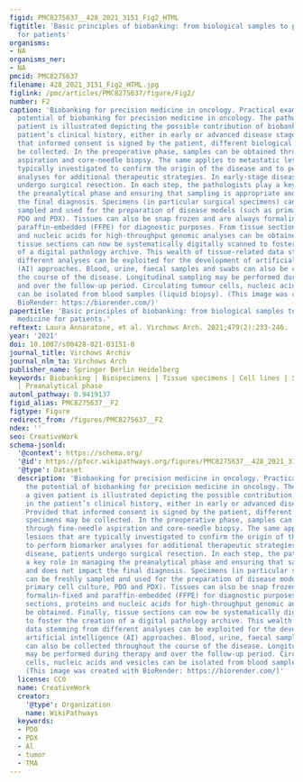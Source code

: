 ```yaml
---
figid: PMC8275637__428_2021_3151_Fig2_HTML
figtitle: 'Basic principles of biobanking: from biological samples to precision medicine
  for patients'
organisms:
- NA
organisms_ner:
- NA
pmcid: PMC8275637
filename: 428_2021_3151_Fig2_HTML.jpg
figlink: /pmc/articles/PMC8275637/figure/Fig2/
number: F2
caption: 'Biobanking for precision medicine in oncology. Practical example of the
  potential of biobanking for precision medicine in oncology. The pathway of a given
  patient is illustrated depicting the possible contribution of biobanking in the
  patient’s clinical history, either in early or advanced disease stage. Provided
  that informed consent is signed by the patient, different biological specimens may
  be collected. In the preoperative phase, samples can be obtained through fine-needle
  aspiration and core-needle biopsy. The same applies to metastatic lesions that are
  typically investigated to confirm the origin of the disease and to perform biomarker
  analyses for additional therapeutic strategies. In early-stage disease, patients
  undergo surgical resection. In each step, the pathologists play a key role in managing
  the preanalytical phase and ensuring that sampling is appropriate and does not impact
  the final diagnosis. Specimens (in particular surgical specimens) can be freshly
  sampled and used for the preparation of disease models (such as primary cell culture,
  PDO and PDX). Tissues can also be snap frozen and are always formalin-fixed and
  paraffin-embedded (FFPE) for diagnostic purposes. From tissue sections, proteins
  and nucleic acids for high-throughput genomic analyses can be obtained. Finally,
  tissue sections can now be systematically digitally scanned to foster the creation
  of a digital pathology archive. This wealth of tissue-related data stemming from
  different analyses can be exploited for the development of artificial intelligence
  (AI) approaches. Blood, urine, faecal samples and swabs can also be collected throughout
  the course of the disease. Longitudinal sampling may be performed during therapy
  and over the follow-up period. Circulating tumour cells, nucleic acids and vesicles
  can be isolated from blood samples (liquid biopsy). (This image was created with
  BioRender: https://biorender.com/)'
papertitle: 'Basic principles of biobanking: from biological samples to precision
  medicine for patients.'
reftext: Laura Annaratone, et al. Virchows Arch. 2021;479(2):233-246.
year: '2021'
doi: 10.1007/s00428-021-03151-0
journal_title: Virchows Archiv
journal_nlm_ta: Virchows Arch
publisher_name: Springer Berlin Heidelberg
keywords: Biobanking | Biospecimens | Tissue specimens | Cell lines | Standardization
  | Preanalytical phase
automl_pathway: 0.9419137
figid_alias: PMC8275637__F2
figtype: Figure
redirect_from: /figures/PMC8275637__F2
ndex: ''
seo: CreativeWork
schema-jsonld:
  '@context': https://schema.org/
  '@id': https://pfocr.wikipathways.org/figures/PMC8275637__428_2021_3151_Fig2_HTML.html
  '@type': Dataset
  description: 'Biobanking for precision medicine in oncology. Practical example of
    the potential of biobanking for precision medicine in oncology. The pathway of
    a given patient is illustrated depicting the possible contribution of biobanking
    in the patient’s clinical history, either in early or advanced disease stage.
    Provided that informed consent is signed by the patient, different biological
    specimens may be collected. In the preoperative phase, samples can be obtained
    through fine-needle aspiration and core-needle biopsy. The same applies to metastatic
    lesions that are typically investigated to confirm the origin of the disease and
    to perform biomarker analyses for additional therapeutic strategies. In early-stage
    disease, patients undergo surgical resection. In each step, the pathologists play
    a key role in managing the preanalytical phase and ensuring that sampling is appropriate
    and does not impact the final diagnosis. Specimens (in particular surgical specimens)
    can be freshly sampled and used for the preparation of disease models (such as
    primary cell culture, PDO and PDX). Tissues can also be snap frozen and are always
    formalin-fixed and paraffin-embedded (FFPE) for diagnostic purposes. From tissue
    sections, proteins and nucleic acids for high-throughput genomic analyses can
    be obtained. Finally, tissue sections can now be systematically digitally scanned
    to foster the creation of a digital pathology archive. This wealth of tissue-related
    data stemming from different analyses can be exploited for the development of
    artificial intelligence (AI) approaches. Blood, urine, faecal samples and swabs
    can also be collected throughout the course of the disease. Longitudinal sampling
    may be performed during therapy and over the follow-up period. Circulating tumour
    cells, nucleic acids and vesicles can be isolated from blood samples (liquid biopsy).
    (This image was created with BioRender: https://biorender.com/)'
  license: CC0
  name: CreativeWork
  creator:
    '@type': Organization
    name: WikiPathways
  keywords:
  - PDO
  - PDX
  - Al
  - tumor
  - TMA
---
```

